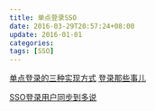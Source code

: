```yaml
---
title: 单点登录SSO
date: 2016-03-29T20:57:24+08:00
update: 2016-01-01
categories:
tags: [SSO]
---
```

[单点登录的三种实现方式](http://www.jianshu.com/p/613e44d4a464)
[登录那些事儿](http://www.jianshu.com/p/af55c3b9ae0b)

[SSO登录用户同步到多说](http://dev.duoshuo.com/docs/51970ce019631c3e0f0002d1)
